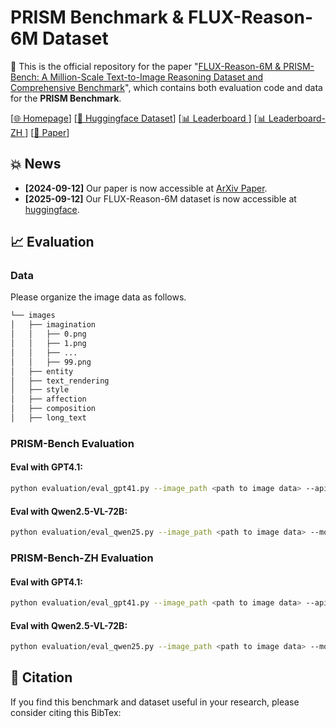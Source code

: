 # PRISM Benchmark & FLUX-Reason-6M Dataset

🌟  This is the official repository for the paper "[FLUX-Reason-6M & PRISM-Bench: A Million-Scale Text-to-Image Reasoning Dataset and Comprehensive Benchmark](https://github.com/yuyouxixi/Exp)", which contains both evaluation code and data for the **PRISM Benchmark**.

[[🌐 Homepage](https://github.com/yuyouxixi/Exp)] [[🤗 Huggingface Dataset](https://github.com/yuyouxixi/Exp)] [[📊 Leaderboard ](https://github.com/yuyouxixi/Exp)] [[📊 Leaderboard-ZH ](https://github.com/yuyouxixi/Exp)] [[📖 Paper](https://github.com/yuyouxixi/Exp)]

## 💥 News
- **[2024-09-12]** Our paper is now accessible at [ArXiv Paper](https://github.com/yuyouxixi/Exp).
- **[2025-09-12]** Our FLUX-Reason-6M dataset is now accessible at [huggingface](https://github.com/yuyouxixi/Exp).

## 📈 Evaluation

### Data
Please organize the image data as follows.
```sh
└── images
│   ├── imagination
│   │   ├── 0.png
│   │   ├── 1.png
│   │   ├── ...
│   │   ├── 99.png
│   ├── entity
│   ├── text_rendering
│   ├── style
│   ├── affection
│   ├── composition
│   ├── long_text
```

### PRISM-Bench Evaluation

#### Eval with GPT4.1:

```sh
python evaluation/eval_gpt41.py --image_path <path to image data> --api_key <OpenAI API key> --base_url <OpenAI base URL for custom or proxy endpoints>
```
#### Eval with Qwen2.5-VL-72B:
```sh
python evaluation/eval_qwen25.py --image_path <path to image data> --model_path <path to qwen model> --output_dir <path to save results>
```

### PRISM-Bench-ZH Evaluation

#### Eval with GPT4.1:

```sh
python evaluation/eval_gpt41.py --image_path <path to image data> --api_key <OpenAI API key> --base_url <OpenAI base URL for custom or proxy endpoints> --zh
```
#### Eval with Qwen2.5-VL-72B:
```sh
python evaluation/eval_qwen25.py --image_path <path to image data> --model_path <path to qwen model> --output_dir <path to save results> --zh
```

## 📝 Citation

If you find this benchmark and dataset useful in your research, please consider citing this BibTex:

```

```
